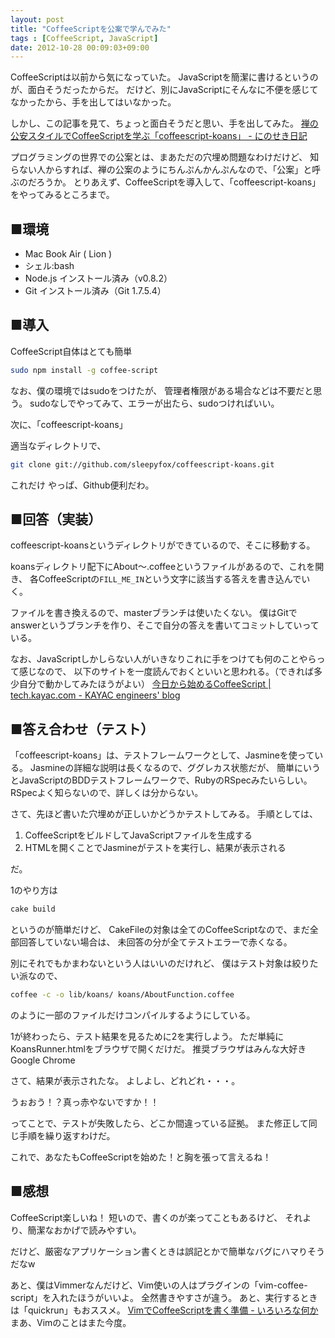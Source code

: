 ```yaml
---
layout: post
title: "CoffeeScriptを公案で学んでみた"
tags : [CoffeeScript, JavaScript]
date: 2012-10-28 00:09:03+09:00
---
```




CoffeeScriptは以前から気になっていた。
JavaScriptを簡潔に書けるというのが、面白そうだったからだ。
だけど、別にJavaScriptにそんなに不便を感じてなかったから、手を出してはいなかった。

しかし、この記事を見て、ちょっと面白そうだと思い、手を出してみた。
[禅の公安スタイルでCoffeeScriptを学ぶ「coffeescript-koans」 - にのせき日記](http://d.hatena.ne.jp/ninoseki/20111023/1319369396)

プログラミングの世界での公案とは、まあただの穴埋め問題なわけだけど、
知らない人からすれば、禅の公案のようにちんぷんかんぷんなので、「公案」と呼ぶのだろうか。
とりあえず、CoffeeScriptを導入して、「coffeescript-koans」をやってみるところまで。

## ■環境


* Mac Book Air ( Lion )
* シェル:bash
* Node.js インストール済み（v0.8.2）
* Git インストール済み（Git 1.7.5.4）



## ■導入


CoffeeScript自体はとても簡単


```bash
sudo npm install -g coffee-script
```



なお、僕の環境ではsudoをつけたが、
管理者権限がある場合などは不要だと思う。
sudoなしでやってみて、エラーが出たら、sudoつければいい。


次に、「coffeescript-koans」

適当なディレクトリで、

```bash
git clone git://github.com/sleepyfox/coffeescript-koans.git
```


これだけ
やっぱ、Github便利だわ。



## ■回答（実装）


coffeescript-koansというディレクトリができているので、そこに移動する。

koansディレクトリ配下にAbout〜.coffeeというファイルがあるので、これを開き、
各CoffeeScriptの`FILL_ME_IN`という文字に該当する答えを書き込んでいく。

ファイルを書き換えるので、masterブランチは使いたくない。
僕はGitでanswerというブランチを作り、そこで自分の答えを書いてコミットしていっている。

なお、JavaScriptしかしらない人がいきなりこれに手をつけても何のことやらって感じなので、
以下のサイトを一度読んでおくといいと思われる。（できれば多少自分で動かしてみたほうがよい）
[今日から始めるCoffeeScript | tech.kayac.com - KAYAC engineers' blog](http://tech.kayac.com/archive/coffeescript-tutorial.html)


## ■答え合わせ（テスト）


「coffeescript-koans」は、テストフレームワークとして、Jasmineを使っている。
Jasmineの詳細な説明は長くなるので、ググレカス状態だが、
簡単にいうとJavaScriptのBDDテストフレームワークで、RubyのRSpecみたいらしい。
RSpecよく知らないので、詳しくは分からない。


さて、先ほど書いた穴埋めが正しいかどうかテストしてみる。
手順としては、

1. CoffeeScriptをビルドしてJavaScriptファイルを生成する
2. HTMLを開くことでJasmineがテストを実行し、結果が表示される

だ。





1のやり方は


```bash
cake build
```


というのが簡単だけど、
CakeFileの対象は全てのCoffeeScriptなので、まだ全部回答していない場合は、
未回答の分が全てテストエラーで赤くなる。

別にそれでもかまわないという人はいいのだけれど、
僕はテスト対象は絞りたい派なので、


```bash
coffee -c -o lib/koans/ koans/AboutFunction.coffee
```


のように一部のファイルだけコンパイルするようにしている。


1が終わったら、テスト結果を見るために2を実行しよう。
ただ単純にKoansRunner.htmlをブラウザで開くだけだ。
推奨ブラウザはみんな大好きGoogle Chrome


さて、結果が表示されたな。
よしよし、どれどれ・・・。


うぉおう！？真っ赤やないですか！！

ってことで、テストが失敗したら、どこか間違っている証拠。
また修正して同じ手順を繰り返すわけだ。


これで、あなたもCoffeeScriptを始めた！と胸を張って言えるね！


## ■感想


CoffeeScript楽しいね！
短いので、書くのが楽ってこともあるけど、
それより、簡潔なおかげで読みやすい。

だけど、厳密なアプリケーション書くときは誤記とかで簡単なバグにハマりそうだなw


あと、僕はVimmerなんだけど、Vim使いの人はプラグインの「vim-coffee-script」を入れたほうがいいよ。
全然書きやすさが違う。
あと、実行するときは「quickrun」もおススメ。
[VimでCoffeeScriptを書く準備 - いろいろな何か](http://d.hatena.ne.jp/yogit/20110710/1310269515)
まあ、Vimのことはまた今度。

